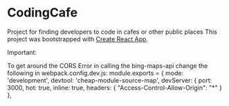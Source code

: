 # CodingCafe
Project for finding developers to code in cafes or other public places
This project was bootstrapped with [Create React App](https://github.com/facebook/create-react-app).

Important: 

To get around the CORS Error in calling the bing-maps-api change the following in 
webpack.config.dev.js:
module.exports = {
  mode: 'development',
  devtool: 'cheap-module-source-map',
  devServer: {
    port: 3000,
    hot: true,
    inline: true,
    headers: {
        "Access-Control-Allow-Origin": "*"
      }
  },
